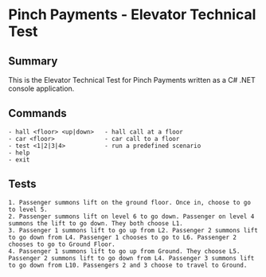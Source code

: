 # Pinch Payments - Elevator Technical Test

## Summary

This is the Elevator Technical Test for Pinch Payments written as a C# .NET console application.


## Commands

	- hall <floor> <up|down>   - hall call at a floor
	- car <floor>              - car call to a floor
	- test <1|2|3|4>           - run a predefined scenario
	- help
	- exit


## Tests

	1. Passenger summons lift on the ground floor. Once in, choose to go to level 5.
	2. Passenger summons lift on level 6 to go down. Passenger on level 4 summons the lift to go down. They both choose L1.
	3. Passenger 1 summons lift to go up from L2. Passenger 2 summons lift to go down from L4. Passenger 1 chooses to go to L6. Passenger 2 chooses to go to Ground Floor.
	4. Passenger 1 summons lift to go up from Ground. They choose L5. Passenger 2 summons lift to go down from L4. Passenger 3 summons lift to go down from L10. Passengers 2 and 3 choose to travel to Ground.

